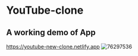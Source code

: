 # YouTube-clone
## A working demo of App
https://youtube-new-clone.netlify.app
![76297536](https://user-images.githubusercontent.com/109892819/192151532-69ac3447-caf5-4775-8a61-334f34b4758d.jpg)
